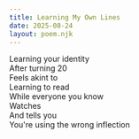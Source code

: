 ```yaml
---
title: Learning My Own Lines
date: 2025-08-24
layout: poem.njk
---
```


Learning your identity  
After turning 20  
Feels akint to  
Learning to read  
While everyone you know  
Watches  
And tells you  
You're using the wrong inflection
